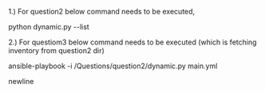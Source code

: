 1.) For question2 below command needs to be executed,

python dynamic.py --list

2.) For questiom3 below command needs to be executed (which is fetching inventory from question2 dir)

ansible-playbook -i /Questions/question2/dynamic.py main.yml

newline
